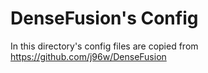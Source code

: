 # DenseFusion's Config

In this directory's config files are copied from  https://github.com/j96w/DenseFusion
